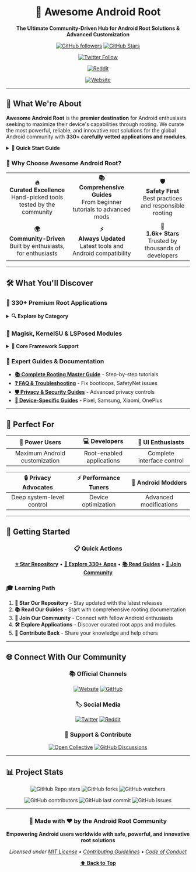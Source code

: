 <div align="center">

# 🚀 Awesome Android Root

**The Ultimate Community-Driven Hub for Android Root Solutions & Advanced Customization**

[![GitHub followers](https://img.shields.io/github/followers/awesome-android-root?style=for-the-badge&logo=github&color=blue)](https://github.com/awesome-android-root)
[![GitHub Stars](https://img.shields.io/github/stars/awesome-android-root/awesome-android-root?style=for-the-badge&logo=github&color=yellow)](https://github.com/awesome-android-root/awesome-android-root)

[![Twitter Follow](https://img.shields.io/twitter/follow/awsm_and_root?style=for-the-badge&logo=x)](https://x.com/awsm_and_root)

[![Reddit](https://img.shields.io/badge/r/AwesomeAndroidRoot-FF4500?style=for-the-badge&logo=reddit&logoColor=white)](https://reddit.com/r/AwesomeAndroidRoot)

[![Website](https://img.shields.io/badge/🌐_Official_Website-awesome--android--root.org-blue?style=for-the-badge)](https://awesome-android-root.org/)

</div>

---

## 🎯 What We're About

**Awesome Android Root** is the **premier destination** for Android enthusiasts seeking to maximize their device's capabilities through rooting. We curate the most powerful, reliable, and innovative root solutions for the global Android community with **330+ carefully vetted applications and modules**.

<details>
<summary><strong>🚀 Quick Start Guide</strong></summary>

### 🔰 New to Rooting?
1. **[📖 What is Root Access?](https://awesome-android-root.org/android-root-guides/#what-is-root-access)** - Learn the fundamentals
2. **[🛡️ Safety Guidelines](https://awesome-android-root.org/faqs#is-rooting-safe)** - Understand risks and precautions
3. **[✅ Prerequisites Checklist](https://awesome-android-root.org/android-root-guides/#essential-prerequisites-checklist)** - Prepare your device

### ⚡ Ready to Root?
Follow our **proven 4-step process** used by thousands:

**[🔓 Unlock Bootloader](https://awesome-android-root.org/android-root-guides/how-to-unlock-bootloader)** → **[🛠️ Install Recovery](https://awesome-android-root.org/android-root-guides/how-to-install-custom-recovery)** → **[⚡ Root Device](https://awesome-android-root.org/android-root-guides/#root-methods-comparison)** → **[🎯 Install Apps](https://awesome-android-root.org/android-root-apps/#featured-apps-the-essentials)**

</details>

### 🌟 Why Choose Awesome Android Root?

<table>
<tr>
<td align="center"><strong>🔥<br>Curated Excellence</strong><br>Hand-picked tools tested by the community</td>
<td align="center"><strong>📚<br>Comprehensive Guides</strong><br>From beginner tutorials to advanced mods</td>
<td align="center"><strong>🛡️<br>Safety First</strong><br>Best practices and responsible rooting</td>
</tr>
<tr>
<td align="center"><strong>🌍<br>Community-Driven</strong><br>Built by enthusiasts, for enthusiasts</td>
<td align="center"><strong>⚡<br>Always Updated</strong><br>Latest tools and Android compatibility</td>
<td align="center"><strong>🎯<br>1.6k+ Stars</strong><br>Trusted by thousands of developers</td>
</tr>
</table>

---

## 🛠️ What You'll Discover

### 📱 **330+ Premium Root Applications**
<details>
<summary><strong>🔍 Explore by Category</strong></summary>

| Category | Description | Popular Apps |
|----------|-------------|--------------|
| **🛡️ Ad Blocking & Privacy** | System-level ad blocking and privacy protection | AdAway, Blokada, AFWall+ |
| **⚡ Performance & Gaming** | CPU optimization, memory management, FPS unlock | Magisk modules, Performance tuners |
| **🎨 Customization** | Themes, fonts, launchers, boot animations | Iconify, ColorBlendr, Magisk Fonts |
| **🔧 System Management** | Debloating, backup, file management | SD Maid 2, MiXplorer, Neo Backup |
| **📱 App Modifications** | Enhanced social media and messaging apps | ReVanced, LSPosed modules |

</details>

### 🧩 **Magisk, KernelSU & LSPosed Modules**
<details>
<summary><strong>🎯 Core Framework Support</strong></summary>

- **[🔮 Magisk](https://awesome-android-root.org/android-root-guides/magisk-guide)**: Most popular systemless root with 100+ modules
- **[⚙️ KernelSU](https://awesome-android-root.org/android-root-guides/kernelsu-guide)**: Kernel-level root solution for enhanced security
- **[🎭 LSPosed](https://awesome-android-root.org/android-root-guides/lsposed-guide)**: Modern Xposed Framework for Android 8.1+
- **[🛡️ APatch](https://awesome-android-root.org/android-root-guides/apatch-guide)**: Alternative kernel patching solution

</details>

### 📖 **Expert Guides & Documentation**
- **[📚 Complete Rooting Master Guide](https://awesome-android-root.org/android-root-guides/)** - Step-by-step tutorials
- **[❓ FAQ & Troubleshooting](https://awesome-android-root.org/faqs)** - Fix bootloops, SafetyNet issues
- **[🛡️ Privacy & Security Guides](https://awesome-android-root.org/guides/)** - Advanced privacy controls
- **[📱 Device-Specific Guides](https://awesome-android-root.org/android-root-guides/#device-specific-guides)** - Pixel, Samsung, Xiaomi, OnePlus

---

## 🎯 Perfect For

<div align="center">

| 🔧 **Power Users** | 💻 **Developers** | 🎨 **UI Enthusiasts** |
|:-----------------:|:----------------:|:--------------------:|
| Maximum Android customization | Root-enabled applications | Complete interface control |

| 🔒 **Privacy Advocates** | ⚡ **Performance Tuners** | 🧪 **Android Modders** |
|:----------------------:|:-----------------------:|:----------------------:|
| Deep system-level control | Device optimization | Advanced modifications |

</div>

---

## 🚀 Getting Started

<div align="center">

### 📋 Quick Actions

**[⭐ Star Repository](https://github.com/awesome-android-root/awesome-android-root)** • **[🚀 Explore 330+ Apps](https://awesome-android-root.org/android-root-apps/)** • **[📚 Read Guides](https://awesome-android-root.org/android-root-guides/)** • **[💬 Join Community](https://reddit.com/r/AwesomeAndroidRoot)**

</div>

### 🎓 Learning Path

1. **🌟 Star Our Repository** - Stay updated with the latest releases
2. **📚 Read Our Guides** - Start with comprehensive rooting documentation  
3. **💬 Join Our Community** - Connect with fellow Android enthusiasts
4. **🛠️ Explore Applications** - Discover curated root apps and modules
5. **🤝 Contribute Back** - Share your knowledge and help others

---

## 🌐 Connect With Our Community

<div align="center">

### 📚 Official Channels

[![Website](https://img.shields.io/badge/🌐_Official_Website-awesome--android--root.org-blue?style=for-the-badge)](https://awesome-android-root.org/)
[![GitHub](https://img.shields.io/badge/📱_GitHub_Repository-awesome--android--root-black?style=for-the-badge&logo=github)](https://github.com/awesome-android-root/awesome-android-root)

### 🏷️ Social Media

[![Twitter](https://img.shields.io/badge/🐦_Twitter/X-@awsm__and__root-1DA1F2?style=for-the-badge&logo=x&logoColor=white)](https://x.com/awsm_and_root)
[![Reddit](https://img.shields.io/badge/💬_Reddit-r/AwesomeAndroidRoot-FF4500?style=for-the-badge&logo=reddit&logoColor=white)](https://reddit.com/r/AwesomeAndroidRoot)

### 🤝 Support & Contribute

[![Open Collective](https://img.shields.io/badge/💖_Support_Project-Open_Collective-blue?style=for-the-badge&logo=opencollective)](https://opencollective.com/awesome-android-root-official)
[![GitHub Discussions](https://img.shields.io/badge/💡_GitHub_Discussions-Join_Now-green?style=for-the-badge&logo=github)](https://github.com/awesome-android-root/awesome-android-root/discussions)

</div>

---

## 📊 Project Stats

<div align="center">

![GitHub Repo stars](https://img.shields.io/github/stars/awesome-android-root/awesome-android-root?style=for-the-badge&logo=github&color=yellow)
![GitHub forks](https://img.shields.io/github/forks/awesome-android-root/awesome-android-root?style=for-the-badge&logo=github&color=blue)
![GitHub watchers](https://img.shields.io/github/watchers/awesome-android-root/awesome-android-root?style=for-the-badge&logo=github&color=green)

![GitHub contributors](https://img.shields.io/github/contributors/awesome-android-root/awesome-android-root?style=for-the-badge&logo=github&color=orange)
![GitHub last commit](https://img.shields.io/github/last-commit/awesome-android-root/awesome-android-root?style=for-the-badge&logo=github&color=red)
![GitHub issues](https://img.shields.io/github/issues/awesome-android-root/awesome-android-root?style=for-the-badge&logo=github&color=purple)

</div>

---

<div align="center">

### 💖 Made with ❤️ by the Android Root Community

**Empowering Android users worldwide with safe, powerful, and innovative root solutions**

*Licensed under [MIT License](https://github.com/awesome-android-root/awesome-android-root/blob/main/LICENSE) • [Contributing Guidelines](https://awesome-android-root.org/contributing) • [Code of Conduct](https://github.com/awesome-android-root/awesome-android-root/blob/main/.github/CODE_OF_CONDUCT.md)*

**[⬆️ Back to Top](#-awesome-android-root)**

</div>
